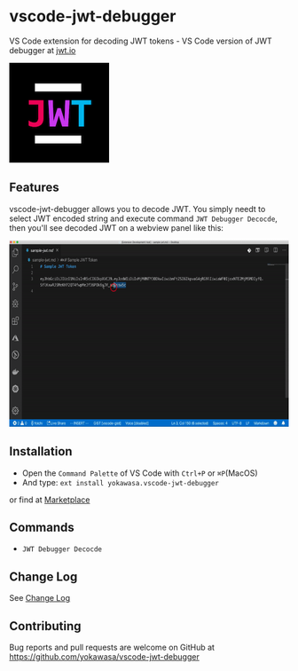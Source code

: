 # vscode-jwt-debugger

VS Code extension for decoding JWT tokens - VS Code version of JWT debugger at [jwt.io](https://jwt.io/)

![](assets/icon.png)

## Features
vscode-jwt-debugger allows you to decode JWT. You simply needt to select JWT encoded string and execute command `JWT Debugger Decocde`, then you'll see decoded JWT on a webview panel like this:

![](assets/vscode-jwt-debugger.gif)

## Installation
- Open the `Command Palette` of VS Code with `Ctrl+P` or `⌘P`(MacOS)
- And type: `ext install yokawasa.vscode-jwt-debugger`

or find at [Marketplace](https://marketplace.visualstudio.com/)

## Commands
- `JWT Debugger Decocde`

## Change Log
See [Change Log](CHANGELOG.md)

## Contributing

Bug reports and pull requests are welcome on GitHub at https://github.com/yokawasa/vscode-jwt-debugger
